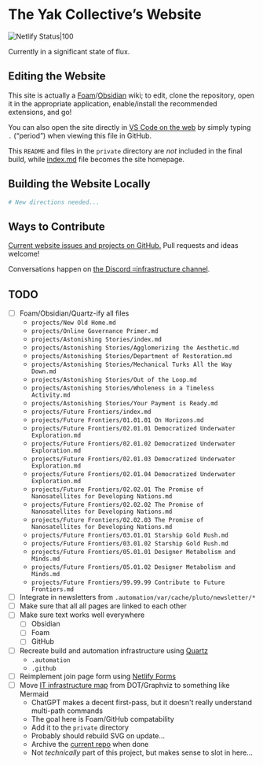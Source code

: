 # The Yak Collective’s Website
![Netlify Status|100](https://api.netlify.com/api/v1/badges/943ff646-41b6-4b4b-ab86-a891698c72c7/deploy-status)

Currently in a significant state of flux.

## Editing the Website
This site is actually a [Foam](https://foambubble.github.io/foam/)/[Obsidian](https://obsidian.md) wiki; to edit, clone the repository, open it in the appropriate application, enable/install the recommended extensions, and go!

You can also open the site directly in [VS Code on the web](https://vscode.dev/) by simply typing `.` (“period”) when viewing this file in GitHub.

This `README` and files in the `private` directory are *not* included in the final build, while [index.md](../index.md) file becomes the site homepage.

## Building the Website Locally
```bash
# New directions needed...
```

## Ways to Contribute
[Current website issues and projects on GitHub.](https://github.com/The-Yak-Collective/yakcollective/issues) Pull requests and ideas welcome!

Conversations happen on [the Discord ⌗infrastructure channel](https://discord.com/channels/692111190851059762/704369362315772044).

## TODO

- [ ] Foam/Obsidian/Quartz-ify all files
	- `projects/New Old Home.md`
	- `projects/Online Governance Primer.md`
	- `projects/Astonishing Stories/index.md`
	- `projects/Astonishing Stories/Agglomerizing the Aesthetic.md`
	- `projects/Astonishing Stories/Department of Restoration.md`
	- `projects/Astonishing Stories/Mechanical Turks All the Way Down.md`
	- `projects/Astonishing Stories/Out of the Loop.md`
	- `projects/Astonishing Stories/Wholeness in a Timeless Activity.md`
	- `projects/Astonishing Stories/Your Payment is Ready.md`
	- `projects/Future Frontiers/index.md`
	- `projects/Future Frontiers/01.01.01 On Horizons.md`
	- `projects/Future Frontiers/02.01.01 Democratized Underwater Exploration.md`
	- `projects/Future Frontiers/02.01.02 Democratized Underwater Exploration.md`
	- `projects/Future Frontiers/02.01.03 Democratized Underwater Exploration.md`
	- `projects/Future Frontiers/02.01.04 Democratized Underwater Exploration.md`
	- `projects/Future Frontiers/02.02.01 The Promise of Nanosatellites for Developing Nations.md`
	- `projects/Future Frontiers/02.02.02 The Promise of Nanosatellites for Developing Nations.md`
	- `projects/Future Frontiers/02.02.03 The Promise of Nanosatellites for Developing Nations.md`
	- `projects/Future Frontiers/03.01.01 Starship Gold Rush.md`
	- `projects/Future Frontiers/03.01.02 Starship Gold Rush.md`
	- `projects/Future Frontiers/05.01.01 Designer Metabolism and Minds.md`
	- `projects/Future Frontiers/05.01.02 Designer Metabolism and Minds.md`
	- `projects/Future Frontiers/99.99.99 Contribute to Future Frontiers.md`
- [ ] Integrate in newsletters from `.automation/var/cache/pluto/newsletter/*`
- [ ] Make sure that all all pages are linked to each other
- [ ] Make sure text works well everywhere
	- [ ] Obsidian
	- [ ] Foam
	- [ ] GitHub
- [ ] Recreate build and automation infrastructure using [Quartz](https://github.com/jackyzha0/quartz)
	- `.automation`
	- `.github`
- [ ] Reimplement join page form using [Netlify Forms](https://docs.netlify.com/forms/setup/)
- [ ] Move [IT infrastructure map](https://roamresearch.com/#/app/ArtOfGig/page/w6uAG9Pig) from DOT/Graphviz to something like Mermaid
	- ChatGPT makes a decent first-pass, but it doesn't really understand multi-path commands
	- The goal here is Foam/GitHub compatability
	- Add it to the `private` directory
	- Probably should rebuild SVG on update...
	- Archive the [current repo](https://github.com/The-Yak-Collective/infrastructure-map) when done
	- Not *technically* part of this project, but makes sense to slot in here...
